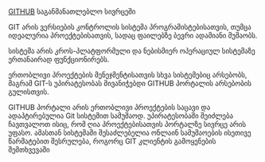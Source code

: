 [GITHUB](https://en.wikipedia.org/wiki/GitHub) საგანმანათლებლო სივრცეში

GIT არის ვერსიების კონტროლის სისტემა პროგრამისტებისათვის, თუმცა იდეალურია პროექტებისათვის, სადაც ფაილებზე ბევრი ადამიანი მუშაობს.

სისტემა არის კროს-პლატფორმული და ნებისმიერ ოპერაციულ სისტემაზე ერთანაირად ფუნქციონირებს. 

ერთობლივი პროექტების მენეჯმენტისათვის სხვა სისტემებიც არსებობს, მაგრამ GIT-ს უპირატესობას მივანიჭებდი GITHUB პორტალის არსებობის გულისთვის. 

GITHUB პორტალი არის ერთობლივი პროექტების საცავი და ადაპტირებულია Git სისტემით სამუშაოდ. უპირატესობაში შეიძლება ჩავთვალოთ ისიც, რომ ღია პროექტებისათვის პორტალზე სივრცე არის უფასო. ამასთან სისტემაში შესაძლებელია ონლაინ სამუშაოების ისეთივე წარმატებით შესრულება, როგორც GIT კლიენტის გამოყენების შემთხვევაში
